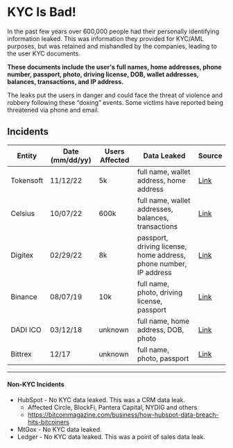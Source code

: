 # KYC Is Bad!

In the past few years over 600,000 people had their personally identifying information leaked. This was information they provided for KYC/AML purposes, but was retained and mishandled by the companies, leading to the user KYC documents. 

**These documents include the user's full names, home addresses, phone number, passport, photo, driving license, DOB, wallet addresses, balances, transactions, and IP address.**

The leaks put the users in danger and could face the threat of violence and robbery following these “doxing” events. Some victims have reported being threatened via phone and email. 


## Incidents

Entity    | Date (mm/dd/yy) | Users Affected | Data Leaked                                                                  | Source
----------|-----------------|----------------|------------------------------------------------------------------------------|--------
Tokensoft | 11/12/22        | 5k             | full name, wallet address, home address                                      | [Link](https://coinlive.me/personal-data-of-tokensoft-airdrop-participants-leaked-26758.html)
Celsius   | 10/07/22        | 600k           | full name, wallet addresses, balances, transactions                          | [Link](https://cryptoslate.com/horrendous-kyc-risks-on-show-as-website-detailing-celsius-users-losses-goes-live/)
Digitex   | 02/29/22        | 8k             | passport, driving license, home address, phone number, IP address            | [Link](https://cointelegraph.com/news/digileaker-claims-to-have-stolen-kyc-documents-for-8-000-digitex-users)
Binance   | 08/07/19        | 10k            | full name, photo, driving license, passport                                  | [Link](https://thehackernews.com/2019/08/binance-kyc-data-leak.html)
DADI ICO  | 03/12/18        | unknown        | full name, home address, DOB, photo                                          | [Link](https://bitcoinist.com/dadi-ico-investors-become-targets-phishing-scams-amid-reports-data-leak/)
Bittrex   | 12/17           | unknown        | full name, photo, passport                                                   | [Link](https://cointelegraph.com/news/bittrex-leaks-user-passports-in-support-emails-says-russian-telegram-channel)


---


#### Non-KYC Incidents

- HubSpot -  No KYC data leaked. This was a CRM data leak.
   * Affected Circle, BlockFi, Pantera Capital, NYDIG and others
   * <https://bitcoinmagazine.com/business/how-hubspot-data-breach-hits-bitcoiners>
- MtGox - No KYC data leaked.
- Ledger - No KYC data leaked. This was a point of sales data leak.



<link rel="stylesheet" href="https://raw.githubusercontent.com/etheralpha/kycisbad/theme/theme.css">




